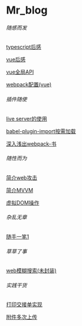 # Mr_blog
<h6>随感而发</h6>
<p><a href='https://github.com/Mr-jili/Mr-jili.github.io/issues/1' target="_blank">typescript后感</a></p>
<p><a href='https://github.com/Mr-jili/Mr-jili.github.io/issues/2'>vue后感</a></p>
<p><a href='https://github.com/Mr-jili/Mr-jili.github.io/issues/4'>vue全局API</a></p>
<p><a href='https://github.com/Mr-jili/Mr-jili.github.io/issues/11'>webpack配置(vue)</a></p>
<h6>插件随使</h6>
<p><a href='https://github.com/Mr-jili/Mr-jili.github.io/issues/3'>live server的使用</a></p>
<p><a href='https://github.com/Mr-jili/Mr-jili.github.io/issues/5'>babel-plugin-import按需加载</a></p>
<p><a href='http://webpack.wuhaolin.cn/'>深入浅出webpack-书</a></p>
<h6>随性而为</h6>
<p><a href='https://github.com/Mr-jili/Mr-jili.github.io/issues/6'>简介web攻击</a></p>
<p><a href='https://github.com/Mr-jili/Mr-jili.github.io/issues/7'>简介MVVM</a></p>
<p><a href='https://github.com/Mr-jili/Mr-jili.github.io/issues/8'>虚拟DOM操作</a></p>
<h6>杂乱无章</h6>
<p><a href='https://github.com/Mr-jili/Mr-jili.github.io/issues/9'>随手一笔1</a></p>
<h6>草草了事</h6>
<p><a href='https://github.com/Mr-jili/Mr-jili.github.io/issues/12'>web模糊搜索(未封装)</a></p>
<h6>实践干货</h6>
<p><a href='https://github.com/Mr-jili/Mr-jili.github.io/issues/14'>打印交接单实现</a></p>
<p><a href='https://github.com/Mr-jili/Mr-jili.github.io/issues/13'>附件多次上传</a></p>
